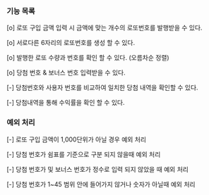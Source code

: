 ### 기능 목록 ###

[o] 로또 구입 금액 입력 시 금액에 맞는 개수의 로또번호를 발행받을 수 있다.

[o] 서로다른 6자리의 로또번호를 생성 할 수 있다.

[o] 발행한 로또 수량과 번호를 확인 할 수 있다. (오름차순 정렬)

[o] 당첨 번호 & 보너스 번호 입력받을 수 있다.

[-] 당첨번호와 사용자 번호를 비교하여 일치한 당첨 내역을 확인할 수 있다.

[-] 당첨내역을 통해 수익률을 확인 할 수 있다.

### 예외 처리 ###

[-] 로또 구입 금액이 1,000단위가 아닐 경우 예외 처리

[-] 당첨 번호가 쉼표를 기준으로 구분 되지 않을때 예외 처리

[-] 당첨 번호가 및 보너스 번호가 정수로 입력 되지 않았을 때 예외 처리

[-] 당첨 번호가 1~45 범위 안에 들어가지 않거나 숫자가 아닐때 예외 처리 